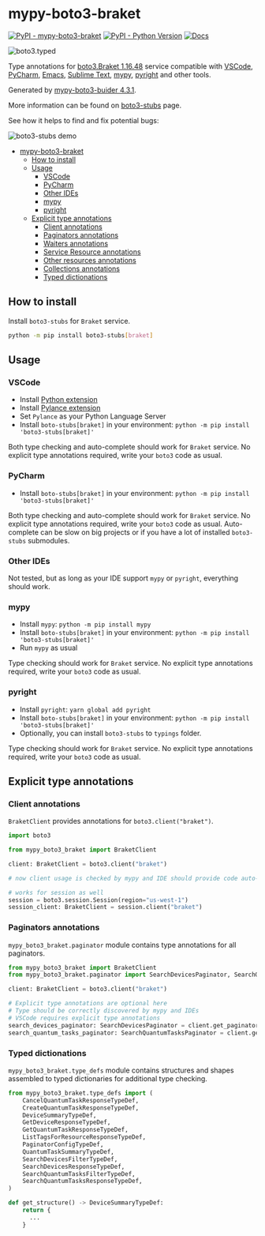 # mypy-boto3-braket

[![PyPI - mypy-boto3-braket](https://img.shields.io/pypi/v/mypy-boto3-braket.svg?color=blue)](https://pypi.org/project/mypy-boto3-braket)
[![PyPI - Python Version](https://img.shields.io/pypi/pyversions/mypy-boto3-braket.svg?color=blue)](https://pypi.org/project/mypy-boto3-braket)
[![Docs](https://img.shields.io/readthedocs/mypy-boto3-builder.svg?color=blue)](https://mypy-boto3-builder.readthedocs.io/)

![boto3.typed](https://github.com/vemel/mypy_boto3_builder/raw/master/logo.png)

Type annotations for
[boto3.Braket 1.16.48](https://boto3.amazonaws.com/v1/documentation/api/1.16.48/reference/services/braket.html#Braket) service
compatible with
[VSCode](https://code.visualstudio.com/),
[PyCharm](https://www.jetbrains.com/pycharm/),
[Emacs](https://www.gnu.org/software/emacs/),
[Sublime Text](https://www.sublimetext.com/),
[mypy](https://github.com/python/mypy),
[pyright](https://github.com/microsoft/pyright)
and other tools.

Generated by [mypy-boto3-buider 4.3.1](https://github.com/vemel/mypy_boto3_builder).

More information can be found on [boto3-stubs](https://pypi.org/project/boto3-stubs/) page.

See how it helps to find and fix potential bugs:

![boto3-stubs demo](https://github.com/vemel/mypy_boto3_builder/raw/master/demo.gif)

- [mypy-boto3-braket](#mypy-boto3-braket)
  - [How to install](#how-to-install)
  - [Usage](#usage)
    - [VSCode](#vscode)
    - [PyCharm](#pycharm)
    - [Other IDEs](#other-ides)
    - [mypy](#mypy)
    - [pyright](#pyright)
  - [Explicit type annotations](#explicit-type-annotations)
    - [Client annotations](#client-annotations)
    - [Paginators annotations](#paginators-annotations)
    - [Waiters annotations](#waiters-annotations)
    - [Service Resource annotations](#service-resource-annotations)
    - [Other resources annotations](#other-resources-annotations)
    - [Collections annotations](#collections-annotations)
    - [Typed dictionations](#typed-dictionations)

## How to install

Install `boto3-stubs` for `Braket` service.

```bash
python -m pip install boto3-stubs[braket]
```

## Usage

### VSCode

- Install [Python extension](https://marketplace.visualstudio.com/items?itemName=ms-python.python)
- Install [Pylance extension](https://marketplace.visualstudio.com/items?itemName=ms-python.vscode-pylance)
- Set `Pylance` as your Python Language Server
- Install `boto-stubs[braket]` in your environment: `python -m pip install 'boto3-stubs[braket]'`

Both type checking and auto-complete should work for `Braket` service.
No explicit type annotations required, write your `boto3` code as usual.

### PyCharm

- Install `boto-stubs[braket]` in your environment: `python -m pip install 'boto3-stubs[braket]'`

Both type checking and auto-complete should work for `Braket` service.
No explicit type annotations required, write your `boto3` code as usual.
Auto-complete can be slow on big projects or if you have a lot of installed `boto3-stubs` submodules.

### Other IDEs

Not tested, but as long as your IDE support `mypy` or `pyright`, everything should work.

### mypy

- Install `mypy`: `python -m pip install mypy`
- Install `boto-stubs[braket]` in your environment: `python -m pip install 'boto3-stubs[braket]'`
- Run `mypy` as usual

Type checking should work for `Braket` service.
No explicit type annotations required, write your `boto3` code as usual.

### pyright

- Install `pyright`: `yarn global add pyright`
- Install `boto-stubs[braket]` in your environment: `python -m pip install 'boto3-stubs[braket]'`
- Optionally, you can install `boto3-stubs` to `typings` folder.

Type checking should work for `Braket` service.
No explicit type annotations required, write your `boto3` code as usual.

## Explicit type annotations

### Client annotations

`BraketClient` provides annotations for `boto3.client("braket")`.

```python
import boto3

from mypy_boto3_braket import BraketClient

client: BraketClient = boto3.client("braket")

# now client usage is checked by mypy and IDE should provide code auto-complete

# works for session as well
session = boto3.session.Session(region="us-west-1")
session_client: BraketClient = session.client("braket")
```

### Paginators annotations

`mypy_boto3_braket.paginator` module contains type annotations for all paginators.

```python
from mypy_boto3_braket import BraketClient
from mypy_boto3_braket.paginator import SearchDevicesPaginator, SearchQuantumTasksPaginator

client: BraketClient = boto3.client("braket")

# Explicit type annotations are optional here
# Type should be correctly discovered by mypy and IDEs
# VSCode requires explicit type annotations
search_devices_paginator: SearchDevicesPaginator = client.get_paginator("search_devices")
search_quantum_tasks_paginator: SearchQuantumTasksPaginator = client.get_paginator("search_quantum_tasks")
```







### Typed dictionations

`mypy_boto3_braket.type_defs` module contains structures and shapes assembled
to typed dictionaries for additional type checking.

```python
from mypy_boto3_braket.type_defs import (
    CancelQuantumTaskResponseTypeDef,
    CreateQuantumTaskResponseTypeDef,
    DeviceSummaryTypeDef,
    GetDeviceResponseTypeDef,
    GetQuantumTaskResponseTypeDef,
    ListTagsForResourceResponseTypeDef,
    PaginatorConfigTypeDef,
    QuantumTaskSummaryTypeDef,
    SearchDevicesFilterTypeDef,
    SearchDevicesResponseTypeDef,
    SearchQuantumTasksFilterTypeDef,
    SearchQuantumTasksResponseTypeDef,
)

def get_structure() -> DeviceSummaryTypeDef:
    return {
      ...
    }
```
